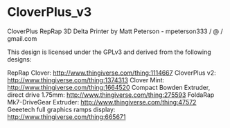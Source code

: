 # CloverPlus_v3
CloverPlus RepRap 3D Delta Printer
by Matt Peterson - mpeterson333 / @ / gmail.com

This design is licensed under the GPLv3 and derived from the following designs:

RepRap Clover: http://www.thingiverse.com/thing:1114667
CloverPlus v2: http://www.thingiverse.com/thing:1374313
Clover Mint: http://www.thingiverse.com/thing:1664520
Compact Bowden Extruder, direct drive 1.75mm: http://www.thingiverse.com/thing:275593
FoldaRap Mk7-DriveGear Extruder: http://www.thingiverse.com/thing:47572
Geeetech full graphics ramps display: http://www.thingiverse.com/thing:665671

